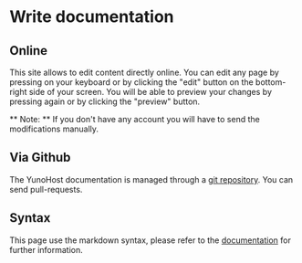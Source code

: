 # Write documentation

## Online

This site allows to edit content directly online. You can edit any page by pressing <ESC> on your keyboard or by clicking the "edit" button on the bottom-right side of your screen. You will be able to preview your changes by pressing <ESC> again or by clicking the "preview" button.

** Note: ** If you don't have any account you will have to send the modifications manually.

## Via Github

The YunoHost documentation is managed through a [git repository](https://github.com/YunoHost/doc). You can send pull-requests.

## Syntax

This page use the markdown syntax, please refer to the [documentation](http://daringfireball.net/projects/markdown/syntax) for further information.